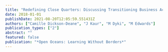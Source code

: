 ```yaml
---
title: "Redefining Close Quarters: Discussing Transitioning Business Academics from Traditional to Blended Delivery"
date: 2018-01-01
publishDate: 2021-08-20T12:05:59.551431Z
authors: ["Camille Dickson-Deane", "J Kaur", "M Dyki", "M Edwards"]
publication_types: ["2"]
abstract: ""
featured: false
publication: "*Open Oceans: Learning Without Borders*"
---
```


